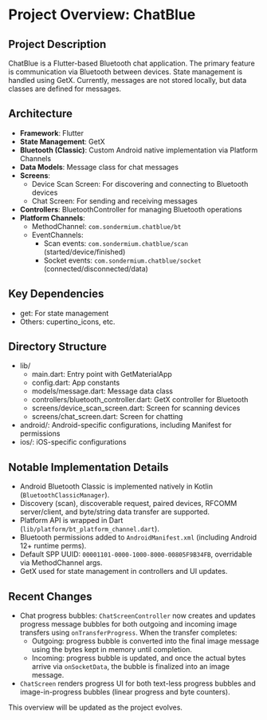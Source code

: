 # Project Overview: ChatBlue

## Project Description
ChatBlue is a Flutter-based Bluetooth chat application. The primary feature is communication via Bluetooth between devices. State management is handled using GetX. Currently, messages are not stored locally, but data classes are defined for messages.

## Architecture
- **Framework**: Flutter
- **State Management**: GetX
- **Bluetooth (Classic)**: Custom Android native implementation via Platform Channels
- **Data Models**: Message class for chat messages
- **Screens**:
  - Device Scan Screen: For discovering and connecting to Bluetooth devices
  - Chat Screen: For sending and receiving messages
- **Controllers**: BluetoothController for managing Bluetooth operations
- **Platform Channels**:
  - MethodChannel: `com.sondermium.chatblue/bt`
  - EventChannels:
    - Scan events: `com.sondermium.chatblue/scan` (started/device/finished)
    - Socket events: `com.sondermium.chatblue/socket` (connected/disconnected/data)

## Key Dependencies
- get: For state management
- Others: cupertino_icons, etc.

## Directory Structure
- lib/
  - main.dart: Entry point with GetMaterialApp
  - config.dart: App constants
  - models/message.dart: Message data class
  - controllers/bluetooth_controller.dart: GetX controller for Bluetooth
  - screens/device_scan_screen.dart: Screen for scanning devices
  - screens/chat_screen.dart: Screen for chatting
- android/: Android-specific configurations, including Manifest for permissions
- ios/: iOS-specific configurations

## Notable Implementation Details
- Android Bluetooth Classic is implemented natively in Kotlin (`BluetoothClassicManager`).
- Discovery (scan), discoverable request, paired devices, RFCOMM server/client, and byte/string data transfer are supported.
- Platform API is wrapped in Dart (`lib/platform/bt_platform_channel.dart`).
- Bluetooth permissions added to `AndroidManifest.xml` (including Android 12+ runtime perms).
- Default SPP UUID: `00001101-0000-1000-8000-00805F9B34FB`, overridable via MethodChannel args.
- GetX used for state management in controllers and UI updates.

## Recent Changes
- Chat progress bubbles: `ChatScreenController` now creates and updates progress message bubbles for both outgoing and incoming image transfers using `onTransferProgress`. When the transfer completes:
  - Outgoing: progress bubble is converted into the final image message using the bytes kept in memory until completion.
  - Incoming: progress bubble is updated, and once the actual bytes arrive via `onSocketData`, the bubble is finalized into an image message.
- `ChatScreen` renders progress UI for both text-less progress bubbles and image-in-progress bubbles (linear progress and byte counters).

This overview will be updated as the project evolves. 